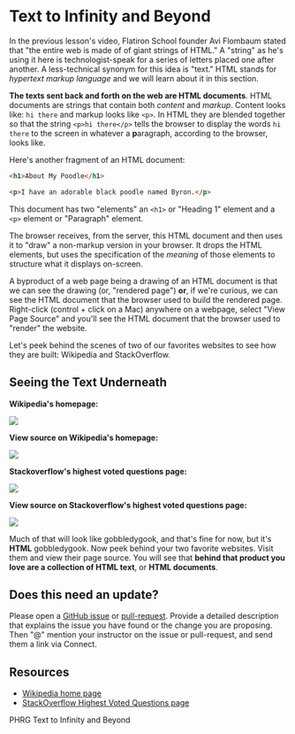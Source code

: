 # Text to Infinity and Beyond

In the previous lesson's video, Flatiron School founder Avi Flombaum stated that
"the entire web is made of of giant strings of HTML." A "string" as he's using
it here is technologist-speak for a series of letters placed one after another.
A less-technical synonym for this idea is "text." HTML stands for *hypertext
markup language* and we will learn about it in this section.

**The texts sent back and forth on the web are HTML documents**. HTML documents
are strings that contain both _content_ and _markup_. Content looks like: `hi
there` and markup looks like `<p>`. In HTML they are blended together so that
the string `<p>hi there</p>` tells the browser to display the words `hi there`
to the screen in whatever a **p**aragraph, according to the browser, looks like.

Here's another fragment of an HTML document:

```html
<h1>About My Poodle</h1>

<p>I have an adorable black poodle named Byron.</p>
```

This document has two "elements" an `<h1>` or "Heading 1" element and a `<p>`
element or "Paragraph" element.

The browser receives, from the server, this HTML document and then uses it to
"draw" a non-markup version in your browser. It drops the HTML elements, but
uses the specification of the _meaning_ of those elements to structure what it
displays on-screen.

A byproduct of a web page being a drawing of an HTML document is that we can
see the drawing (or, "rendered page") **or**, if we're curious, we can see the
HTML document that the browser used to build the rendered page.  Right-click (control + click on a Mac)
anywhere on a webpage, select "View Page Source" and you'll see the HTML
document that the browser used to "render" the website.

Let's peek behind the scenes of two of our favorites websites to see how they
are built: Wikipedia and StackOverflow.

## Seeing the Text Underneath

**Wikipedia's homepage:**

![](https://curriculum-content.s3.amazonaws.com/web-development/wikipedia.jpeg)

**View source on Wikipedia's homepage:**

![](https://curriculum-content.s3.amazonaws.com/web-development/wikipedia-view-source.jpeg)

**Stackoverflow's highest voted questions page:**

![](https://curriculum-content.s3.amazonaws.com/web-development/stackoverflow.jpeg)

**View source on Stackoverflow's highest voted questions page:**

![](https://curriculum-content.s3.amazonaws.com/web-development/stackoverflow-viewsource-updated.jpeg)

Much of that will look like gobbledygook, and that's fine for now, but it's
**HTML** gobbledygook.  Now peek behind your two favorite websites. Visit them
and view their page source. You will see that **behind that product you love
are a collection of HTML text**, or **HTML documents**.

## Does this need an update?

Please open a [GitHub issue](https://github.com/learn-co-curriculum/phrg-the-web-is-made-of-strings/issues) or [pull-request](https://github.com/learn-co-curriculum/phrg-the-web-is-made-of-strings/pulls). Provide a detailed description that explains the issue you have found or the change you are proposing. Then "@" mention your instructor on the issue or pull-request, and send them a link via Connect.

## Resources

- [Wikipedia home page](https://en.wikipedia.org/)
- [StackOverflow Highest Voted Questions page](https://stackoverflow.com/questions?sort=votes)
<p data-visibility='hidden'>PHRG Text to Infinity and Beyond</p>
